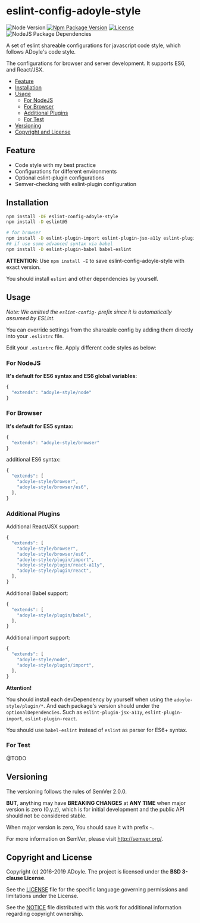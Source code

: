 # eslint-config-adoyle-style
![Node Version][Node Version Image]
[![Npm Package Version][Npm Package Version Image]][Npm Package Version LINK]
[![License][License Image]][License LINK]
![NodeJS Package Dependencies][NodeJS Package Dependencies Link]

A set of eslint shareable configurations for javascript code style, which follows ADoyle's code style.

The configurations for browser and server development. It supports ES6, and React/JSX.

<!-- MarkdownTOC GFM -->

- [Feature](#feature)
- [Installation](#installation)
- [Usage](#usage)
    - [For NodeJS](#for-nodejs)
    - [For Browser](#for-browser)
    - [Additional Plugins](#additional-plugins)
    - [For Test](#for-test)
- [Versioning](#versioning)
- [Copyright and License](#copyright-and-license)

<!-- /MarkdownTOC -->

## Feature

- Code style with my best practice
- Configurations for different environments
- Optional eslint-plugin configurations
- Semver-checking with eslint-plugin configuration

## Installation

```sh
npm install -DE eslint-config-adoyle-style
npm install -D eslint@5

# for browser
npm install -D eslint-plugin-import eslint-plugin-jsx-a11y eslint-plugin-react
## if use some advanced syntax via babel
npm install -D eslint-plugin-babel babel-eslint
```

**ATTENTION**: Use `npm install -E` to save eslint-config-adoyle-style with exact version.

You should install `eslint` and other dependencies by yourself.

## Usage

*Note: We omitted the `eslint-config-` prefix since it is automatically assumed by ESLint.*

You can override settings from the shareable config by adding them directly into your `.eslintrc` file.

Edit your `.eslintrc` file. Apply different code styles as below:

### For NodeJS

**It's default for ES6 syntax and ES6 global variables:**

```js
{
  "extends": "adoyle-style/node"
}
```

### For Browser

**It's default for ES5 syntax:**

```js
{
  "extends": "adoyle-style/browser"
}
```

additional ES6 syntax:

```js
{
  "extends": [
    "adoyle-style/browser",
    "adoyle-style/browser/es6",
  ],
}
```

### Additional Plugins

Additional React/JSX support:

```js
{
  "extends": [
    "adoyle-style/browser",
    "adoyle-style/browser/es6",
    "adoyle-style/plugin/import",
    "adoyle-style/plugin/react-a11y",
    "adoyle-style/plugin/react",
  ],
}
```

Additional Babel support:

```js
{
  "extends": [
    "adoyle-style/plugin/babel",
  ],
}
```

Additional import support:

```js
{
  "extends": [
    "adoyle-style/node",
    "adoyle-style/plugin/import",
  ],
}
```

**Attention!**

You should install each devDependency by yourself when using the `adoyle-style/plugin/*`. And each package's version should under the `optionalDependencies`. Such as `eslint-plugin-jsx-a11y`, `eslint-plugin-import`, `eslint-plugin-react`.

You should use `babel-eslint` instead of `eslint` as parser for ES6+ syntax.

### For Test

@TODO

## Versioning

The versioning follows the rules of SemVer 2.0.0.

**BUT**, anything may have **BREAKING CHANGES** at **ANY TIME** when major version is zero (0.y.z), which is for initial development and the public API should not be considered stable.

When major version is zero, You should save it with prefix `~`.

For more information on SemVer, please visit http://semver.org/.

## Copyright and License

Copyright (c) 2016-2019 ADoyle. The project is licensed under the **BSD 3-clause License**.

See the [LICENSE][] file for the specific language governing permissions and limitations under the License.

See the [NOTICE][] file distributed with this work for additional information regarding copyright ownership.


<!-- Links -->

[LICENSE]: ./LICENSE
[NOTICE]: ./NOTICE


<!-- links -->

[Node Version Image]: https://img.shields.io/node/v/eslint-config-adoyle-style.svg
[Npm Package Version Image]: https://img.shields.io/npm/v/eslint-config-adoyle-style.svg
[Npm Package Version LINK]: https://www.npmjs.com/package/eslint-config-adoyle-style
[License Image]: https://img.shields.io/npm/l/eslint-config-adoyle-style.svg
[License LINK]: https://github.com/adoyle-h/eslint-config-adoyle-style/blob/master/LICENSE
[NodeJS Package Dependencies Link]: https://david-dm.org/adoyle-h/eslint-config-adoyle-style.svg
